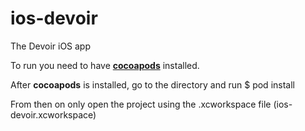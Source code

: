 # ios-devoir
The Devoir iOS app

To run you need to have [**cocoapods**](http://cocoapods.org/) installed.

After **cocoapods** is installed, go to the directory and run
  $ pod install

From then on only open the project using the .xcworkspace file (ios-devoir.xcworkspace)
